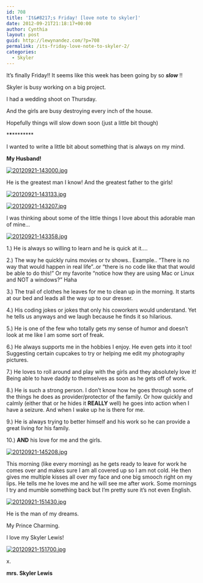 ```yaml
---
id: 708
title: 'It&#8217;s Friday! [love note to skyler]'
date: 2012-09-21T21:18:17+00:00
author: Cynthia
layout: post
guid: http://lewynandez.com/?p=708
permalink: /its-friday-love-note-to-skyler-2/
categories:
  - Skyler
---
```

It&#8217;s finally Friday!! It seems like this week has been going by so _**slow**_ !!

Skyler is busy working on a big project.
  
I had a wedding shoot on Thursday.
  
And the girls are busy destroying every inch of the house. 

Hopefully things will slow down soon (just a little bit though)

\***\***\***\*****

I wanted to write a little bit about something that is always on my mind.
  
**My Husband!**

<a href="http://i0.wp.com/lewynandez.com/wp-content/uploads/2012/09/20120921-143000.jpg" rel="lightbox[708]"><img src="http://i0.wp.com/lewynandez.com/wp-content/uploads/2012/09/20120921-143000.jpg?w=793" alt="20120921-143000.jpg" class="alignnone size-full" data-recalc-dims="1" /></a>

He is the greatest man I know! And the greatest father to the girls! 

<a href="http://i1.wp.com/lewynandez.com/wp-content/uploads/2012/09/20120921-143133.jpg" rel="lightbox[708]"><img src="http://i1.wp.com/lewynandez.com/wp-content/uploads/2012/09/20120921-143133.jpg?w=793" alt="20120921-143133.jpg" class="alignnone size-full" data-recalc-dims="1" /></a>

<a href="http://i1.wp.com/lewynandez.com/wp-content/uploads/2012/09/20120921-143207.jpg" rel="lightbox[708]"><img src="http://i1.wp.com/lewynandez.com/wp-content/uploads/2012/09/20120921-143207.jpg?w=793" alt="20120921-143207.jpg" class="alignnone size-full" data-recalc-dims="1" /></a>

I was thinking about some of the little things I love about this adorable man of mine&#8230; 

<a href="http://i1.wp.com/lewynandez.com/wp-content/uploads/2012/09/20120921-143358.jpg" rel="lightbox[708]"><img src="http://i1.wp.com/lewynandez.com/wp-content/uploads/2012/09/20120921-143358.jpg?w=793" alt="20120921-143358.jpg" class="alignnone size-full" data-recalc-dims="1" /></a>

1.) He is always so willing to learn and he is quick at it&#8230;.
  
2.) The way he quickly ruins movies or tv shows.. Example.. &#8220;There is no way that would happen in real life&#8221;..or &#8220;there is no code like that that would be able to do this!&#8221; Or my favorite &#8220;notice how they are using Mac or Linux and NOT a windows?&#8221; Haha
  
3.) The trail of clothes he leaves for me to clean up in the morning. It starts at our bed and leads all the way up to our dresser.
  
4.) His coding jokes or jokes that only his coworkers would understand. Yet he tells us anyways and we laugh because he finds it so hilarious.
  
5.) He is one of the few who totally gets my sense of humor and doesn&#8217;t look at me like I am some sort of freak.
  
6.) He always supports me in the hobbies I enjoy. He even gets into it too! Suggesting certain cupcakes to try or helping me edit my photography pictures.
  
7.) He loves to roll around and play with the girls and they absolutely love it! Being able to have daddy to themselves as soon as he gets off of work.
  
8.) He is such a strong person. I don&#8217;t know how he goes through some of the things he does as provider/protector of the family. Or how quickly and calmly (either that or he hides it **REALLY** well) he goes into action when I have a seizure. And when I wake up he is there for me.
  
9.) He is always trying to better himself and his work so he can provide a great living for his family.
  
10.) **AND** his love for me and the girls. 

<a href="http://i1.wp.com/lewynandez.com/wp-content/uploads/2012/09/20120921-145208.jpg" rel="lightbox[708]"><img src="http://i1.wp.com/lewynandez.com/wp-content/uploads/2012/09/20120921-145208.jpg?w=793" alt="20120921-145208.jpg" class="alignnone size-full" data-recalc-dims="1" /></a>

This morning (like every morning) as he gets ready to leave for work he comes over and makes sure I am all covered up so I am not cold. He then gives me multiple kisses all over my face and one big smooch right on my lips. He tells me he loves me and he will see me after work. Some mornings I try and mumble something back but I&#8217;m pretty sure it&#8217;s not even English. 

<a href="http://i0.wp.com/lewynandez.com/wp-content/uploads/2012/09/20120921-151430.jpg" rel="lightbox[708]"><img src="http://i0.wp.com/lewynandez.com/wp-content/uploads/2012/09/20120921-151430.jpg?w=793" alt="20120921-151430.jpg" class="alignnone size-full" data-recalc-dims="1" /></a>

He is the man of my dreams.
  
My Prince Charming.

I love my Skyler Lewis! 

<a href="http://i1.wp.com/lewynandez.com/wp-content/uploads/2012/09/20120921-151700.jpg" rel="lightbox[708]"><img src="http://i1.wp.com/lewynandez.com/wp-content/uploads/2012/09/20120921-151700.jpg?w=793" alt="20120921-151700.jpg" class="alignnone size-full" data-recalc-dims="1" /></a>

x.
  
**mrs. Skyler Lewis**